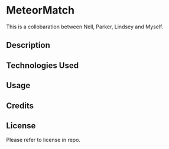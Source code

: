 
# MeteorMatch
This is a collobaration between Nell, Parker, Lindsey and Myself.

## Description

## Technologies Used

## Usage

## Credits

## License
Please refer to license in repo.
